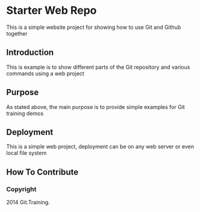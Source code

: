 # Starter Web Repo

This is a simple website project for showing how to use Git and Github together

## Introduction

This is example is to show different parts of the Git repository and various commands using a web project

## Purpose

As stated above, the main purpose is to provide simple examples for Git training demos

## Deployment


This is a simple web project, deployment can be on any web server or even local file system


## How To Contribute

### Copyright

2014 Git.Training.